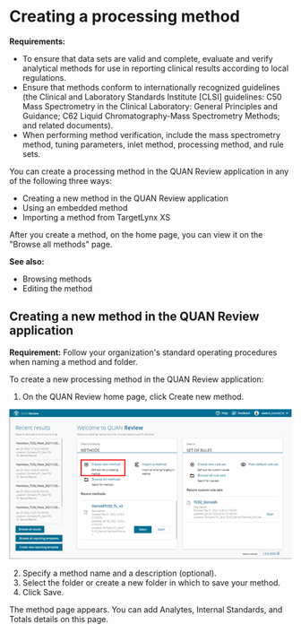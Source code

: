 
# Creating a processing method

**Requirements:**
- To ensure that data sets are valid and complete, evaluate and verify analytical methods for use in reporting clinical results according to local regulations.
- Ensure that methods conform to internationally recognized guidelines (the Clinical and Laboratory Standards Institute [CLSI] guidelines: C50 Mass Spectrometry in the Clinical Laboratory: General Principles and Guidance; C62 Liquid Chromatography-Mass Spectrometry Methods; and related documents).
- When performing method verification, include the mass spectrometry method, tuning parameters, inlet method, processing method, and rule sets.

You can create a processing method in the QUAN Review application in any of the following three ways:
- Creating a new method in the QUAN Review application
- Using an embedded method
- Importing a method from TargetLynx XS

After you create a method, on the home page, you can view it on the "Browse all methods" page.

**See also:**
- Browsing methods
- Editing the method

## Creating a new method in the QUAN Review application

**Requirement:** Follow your organization's standard operating procedures when naming a method and folder.

To create a new processing method in the QUAN Review application:
1. On the QUAN Review home page, click Create new method.

![QUAN](/images/QUAN.png)

2. Specify a method name and a description (optional).
3. Select the folder or create a new folder in which to save your method.
4. Click Save.

The method page appears. You can add Analytes, Internal Standards, and Totals details on this page.
